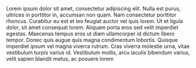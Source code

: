 Lorem ipsum dolor sit amet, consectetur adipiscing elit. Nulla est purus, ultrices in porttitor
in, accumsan non quam. Nam consectetur porttitor rhoncus. Curabitur eu est et leo feugiat
auctor vel quis lorem. Ut et ligula dolor, sit amet consequat lorem. Aliquam porta eros sed
velit imperdiet egestas. Maecenas tempus eros ut diam ullamcorper id dictum libero
tempor. Donec quis augue quis magna condimentum lobortis. Quisque imperdiet ipsum vel
magna viverra rutrum. Cras viverra molestie urna, vitae vestibulum turpis varius id.
Vestibulum mollis, arcu iaculis bibendum varius, velit sapien blandit metus, ac posuere lorem
